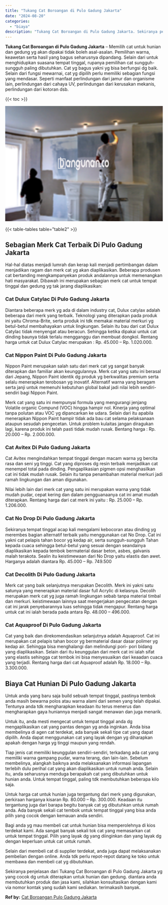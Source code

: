 ```yaml
---
title: "Tukang Cat Boroangan di Pulo Gadung Jakarta"
date: "2024-08-20"
categories: 
  - "biaya"
description: "Tukang Cat Boroangan di Pulo Gadung Jakarta. Sekiranya penjelasan dari Tukang Cat Boroangan di Pulo Gadung Jakarta yg yang cocok dg untuk diterapkan untuk hu..."
---
```


**Tukang Cat Boroangan di Pulo Gadung Jakarta** – Memilih cat untuk hunian dan gedung yg akan dipakai tidak boleh asal-asalan. Pemilihan warna, keawetan serta hasil yang bagus seharusnya dipandang. Selain dari untuk menghidupkan suasana tempat tinggal, rupanya pemilihan cat sungguh-sungguh paling dibutuhkan. Cat yg bagus yakni yg bisa berfungsi dg baik. Selain dari fungsi mewarnai, cat yg dipilih perlu memiliki sebagian fungsi yang mendasar. Seperti manfaat perlindungan dari jamur dan organisme lain, perlindungan dari cahaya UV, perlindungan dari kerusakan mekanis, perlindungan dari kotoran dsb.

{{< toc >}}

![Tukang Cat Boroangan di Pulo Gadung Jakarta](/images/jasa-cat-murah31.png)

{{< table-tables table="table2" >}}

## Sebagian Merk Cat Terbaik Di Pulo Gadung Jakarta

Hal-hal diatas menjadi lumrah dan kerap kali menjadi pertimbangan dalam menjadikan ragam dan merk cat yg akan diaplikasikan. Beberapa produsen cat bertanding mengkampanyekan produk andalannya untuk memenangkan hati masyarakat. Dibawah ini merupakan sebagian merk cat untuk tempat tinggal dan gedung yg tak jarang diaplikasikan:

### Cat Dulux Catylac Di Pulo Gadung Jakarta

Diantara beberapa merk yg ada di dalam industry cat, Dulux catylax adalah beberapa dari merk yang terbaik. Teknologi yang diterapkan pada produk ini yaitu Chroma-Brite, serta produk ini tdk memakai material merkuri yg betul-betul membahayakan untuk lingkungan. Selain itu bau dari cat Dulux Catylac tidak menyengat atau beracun. Sehingga ketika dipakai untuk cat dinding baunya tidak terlalu mengganggu dan membuat dongkol. Rentang harga untuk cat Dulux Catylac merupakan : Rp. 45.000 – Rp. 1.020.000.

### Cat Nippon Paint Di Pulo Gadung Jakarta

Nippon Paint merupakan salah satu dari merk cat yg sangat banyak diterapkan dan familiar akan keunggulannya. Merk cat yang satu ini berasal dari Jepang, Nippon Paint identik dg produk yg berkwalitas premium serta selalu menerapkan terobosan yg inovatif. Alternatif warna yang beragam serta janji untuk memenuhi kebutuhan global bakal jadi nilai lebih sendiri-sendiri bagi Nippon Paint.

Merk cat yang satu ini mempunyai formula yang mengurangi jenjang Volatile organic Compund (VOC) hingga hampir nol. Kinerja yang optimal tanpa polutan atau VOC yg dipancarkan ke udara. Selain dari itu apabila menerapkan Nippon Paint hampir tidak ada bau cat selama pelaksanaan ataupun sesudah pengecetan. Untuk problem kulaitas jangan diragukan lagi, karena produk ini telah pasti tidak mudah rusak. Bentang harga : Rp. 20.000 – Rp. 2.000.000.

### Cat Avitex Di Pulo Gadung Jakarta

Cat Avitex mengindahkan tempat tinggal dengan macam warna yg bercita rasa dan seni yg tinggi. Cat yang diproses dg resin terbaik menjadikan cat menempel total pada dinding. Pengaplikasian pigmen opsi menghasilkan cat ini tidak mudah rusak. Selain itu tanpa penambahan material merkuri jadi ramah lingkungan dan aman digunakan.

Nilai lebih lain dari merk cat yang satu ini merupakan warna yang tidak mudah pudar, cepat kering dan dalam pengguanaanya cat ini amat mudah diterapkan. Rentang harga dari cat merk ini yaitu : Rp. 25.000 – Rp. 1.206.000.

### Cat No Drop Di Pulo Gadung Jakarta

Sekiranya tempat tinggal acap kali mengalami kebocoran atau dinding yg merembes bagian alternatif terbaik yaitu menggunakan cat No Drop. Cat ini yakni cat pelapis tahan bocor yg kedap air, serta sungguh-sungguh Tahan kepada cuaca sehingga betul-betul yang sesuai dengan seandainya diaplikasikan kepada tembok bermaterial dasar beton, asbes, galvanis malah terakota. Sealin itu keistimewaan dari No Drop yaitu elastis dan awet. Harganya adalah diantara Rp. 45.000 – Rp. 749.500

### Cat Decolith Di Pulo Gadung Jakarta

Merk cat yang baik selanjutnya merupakan Decolith. Merk ini yakni satu satunya yang menerapkan material dasar full Acrylic di kelasnya. Decolih merupakan merk cat yg juga ramah lingkungan sebab tanpa material timbal dan merkuri. keistimewaan lainnya saat mengerjakan pengecatan dengan cat ini jarak penyebarannya luas sehingga tidak mengapur. Rentang harga untuk cat ini ialah berada pada antara Rp. 48.000 – 496.000.

### Cat Aquaproof Di Pulo Gadung Jakarta

Cat yang baik dan direkomendasikan selanjutnya adalah Aquaproof. Cat ini merupakan cat pelapis tahan bocor yg bermaterial dasar dasar polimer yg kedap air. Sehingga bisa menghalangi dan melindungi pori- pori bidang yang diaplikasikan. Selain dari itu keunggulan dari merk cat ini ialah sifat yang elastis sehingga cat tembok ini bisa menyesuaikan dari keaadan cuaca yang terjadi. Rentang harga dari cat Aquaproof adalah Rp. 18.000 – Rp. 3.300.000.

## Biaya Cat Hunian Di Pulo Gadung Jakarta

Untuk anda yang baru saja build sebuah tempat tinggal, pastinya tembok anda masih bewarna polos atau warna alami dari semen yang telah dipakai. Tentunya anda tdk mengharapkan keadaan itu terus menerus dan mengharapkan gaya huniannya menjadi sangat menawan dan juga menarik.

Untuk itu, anda mesti mengecat untuk tempat tinggal anda dg mengaplikasikan cat yang pantas dengan yg anda inginkan. Anda bisa membelinya di agen cat terdekat, ada banyak sekali tipe cat yang dapat dipilih. Anda dapat menggunakan cat yang layak dengan yg diharapkan apakah dengan harga yg tinggi maupun yang rendah.

Tiap jenis cat memiliki keunggulan sendiri-sendiri, terkadang ada cat yang memiliki warna gampang pudar, warna terang, dan lain-lain. Sebelum membelinya, alangkah baiknya anda melaksanakan informasi lapangan terlebih dulu perihal cat yang akan diaplikasikan untuk rumah anda. Selain itu, anda seharusnya menduga berapakah cat yang dibutuhkan untuk hunian anda. Untuk tempat tinggal, paling tdk membutuhkan beberapa kilo saja.

Untuk harga cat untuk hunian juga tergantung dari merk yang digunakan, perkiraan harganya kisaran Rp. 80.000 – Rp. 300.000. Keadaan itu tergantung juga dari barapa begitu banyak cat yg dibutuhkan untuk rumah anda. Ada banyak sekali cat tembok untuk tempat tinggal yang bisa anda pilih yang cocok dengan kemauan anda sendiri.

Bagi anda yg mau membeli cat untuk hunian bisa memperolehnya di kios terdekat kami. Ada sangat banyak sekali tok cat yang memasarkan cat untuk tempat tinggal. Pilih yang layak dg yang diinginkan dan yang layak dg dengan keperluan untuk cat untuk rumah.

Selain dari membeli cat di supplier terdekat, anda juga dapat melaksanakan pembelian dengan online. Anda tdk perlu repot-repot datang ke toko untuk membawa dan membeli cat yg dibutuhkan.

Sekiranya penjelasan dari Tukang Cat Boroangan di Pulo Gadung Jakarta yg yang cocok dg untuk diterapkan untuk hunian dan gedung. diantara anda membutuhkan produk dan jasa kami, silahkan konsultasikan dengan kami via nomor kontak yang sudah kami sediakan. terimakasih banyak.

**Ref by:** [Cat Boroangan Pulo Gadung Jakarta](https://id.wikipedia.org/wiki/Cat)
